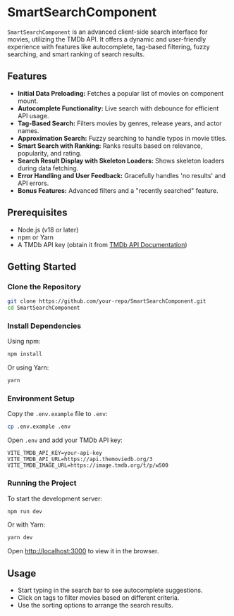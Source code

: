 # SmartSearchComponent

`SmartSearchComponent` is an advanced client-side search interface for movies, utilizing the TMDb API. It offers a dynamic and user-friendly experience with features like autocomplete, tag-based filtering, fuzzy searching, and smart ranking of search results.

## Features

- **Initial Data Preloading:** Fetches a popular list of movies on component mount.
- **Autocomplete Functionality:** Live search with debounce for efficient API usage.
- **Tag-Based Search:** Filters movies by genres, release years, and actor names.
- **Approximation Search:** Fuzzy searching to handle typos in movie titles.
- **Smart Search with Ranking:** Ranks results based on relevance, popularity, and rating.
- **Search Result Display with Skeleton Loaders:** Shows skeleton loaders during data fetching.
- **Error Handling and User Feedback:** Gracefully handles 'no results' and API errors.
- **Bonus Features:** Advanced filters and a "recently searched" feature.

## Prerequisites

- Node.js (v18 or later)
- npm or Yarn
- A TMDb API key (obtain it from [TMDb API Documentation](https://developers.themoviedb.org/3/getting-started/introduction))

## Getting Started

### Clone the Repository

```bash
git clone https://github.com/your-repo/SmartSearchComponent.git
cd SmartSearchComponent
```

### Install Dependencies

Using npm:

```bash
npm install
```

Or using Yarn:

```bash
yarn
```

### Environment Setup

Copy the `.env.example` file to `.env`:

```bash
cp .env.example .env
```

Open `.env` and add your TMDb API key:

```env
VITE_TMDB_API_KEY=your-api-key
VITE_TMDB_API_URL=https://api.themoviedb.org/3
VITE_TMDB_IMAGE_URL=https://image.tmdb.org/t/p/w500
```

### Running the Project

To start the development server:

```bash
npm run dev
```

Or with Yarn:

```bash
yarn dev
```

Open [http://localhost:3000](http://localhost:3000) to view it in the browser.

## Usage

- Start typing in the search bar to see autocomplete suggestions.
- Click on tags to filter movies based on different criteria.
- Use the sorting options to arrange the search results.
